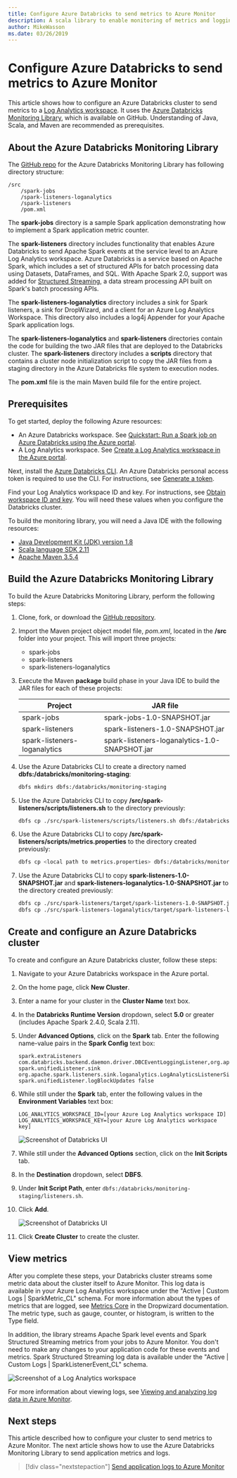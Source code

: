 ```yaml
---
title: Configure Azure Databricks to send metrics to Azure Monitor
description: A scala library to enable monitoring of metrics and logging data in Azure Log Analytics
author: MikeWasson
ms.date: 03/26/2019
---
```


<!-- markdownlint-disable MD040 -->

# Configure Azure Databricks to send metrics to Azure Monitor

This article shows how to configure an Azure Databricks cluster to send metrics to a [Log Analytics workspace](/azure/azure-monitor/platform/manage-access). It uses the [Azure Databricks Monitoring Library](https://github.com/mspnp/spark-monitoring), which is available on GitHub. Understanding of Java, Scala, and Maven are recommended as prerequisites.

## About the Azure Databricks Monitoring Library

The [GitHub repo](https://github.com/mspnp/spark-monitoring) for the Azure Databricks Monitoring Library has following directory structure:

```
/src  
    /spark-jobs  
    /spark-listeners-loganalytics  
    /spark-listeners  
    /pom.xml  
```

The **spark-jobs** directory is a sample Spark application demonstrating how to implement a Spark application metric counter.

The **spark-listeners** directory includes functionality that enables Azure Databricks to send Apache Spark events at the service level to an Azure Log Analytics workspace. Azure Databricks is a service based on Apache Spark, which includes a set of structured APIs for batch processing data using Datasets, DataFrames, and SQL. With Apache Spark 2.0, support was added for [Structured Streaming](https://spark.apache.org/docs/latest/structured-streaming-programming-guide.html), a data stream processing API built on Spark's batch processing APIs.

The **spark-listeners-loganalytics** directory includes a sink for Spark listeners, a sink for DropWizard, and a client for an Azure Log Analytics Workspace. This directory also includes a log4j Appender for your Apache Spark application logs.

The **spark-listeners-loganalytics** and **spark-listeners** directories contain the code for building the two JAR files that are deployed to the Databricks cluster. The **spark-listeners** directory includes a **scripts** directory that contains a cluster node initialization script to copy the JAR files from a staging directory in the Azure Databricks file system to execution nodes.

The **pom.xml** file is the main Maven build file for the entire project.

## Prerequisites

To get started, deploy the following Azure resources:

- An Azure Databricks workspace. See [Quickstart: Run a Spark job on Azure Databricks using the Azure portal](/azure/azure-databricks/quickstart-create-databricks-workspace-portal).
- A Log Analytics workspace. See [Create a Log Analytics workspace in the Azure portal](/azure/azure-monitor/learn/quick-create-workspace).

Next, install the [Azure Databricks CLI](https://docs.databricks.com/user-guide/dev-tools/databricks-cli.html#install-the-cli). An Azure Databricks personal access token is required to use the CLI. For instructions, see [Generate a token](https://docs.azuredatabricks.net/api/latest/authentication.html#token-management).

Find your Log Analytics workspace ID and key. For instructions, see [Obtain workspace ID and key](/azure/azure-monitor/platform/agent-windows#obtain-workspace-id-and-key). You will need these values when you configure the Databricks cluster.

To build the monitoring library, you will need a Java IDE with the following resources:

- [Java Development Kit (JDK) version 1.8](http://www.oracle.com/technetwork/java/javase/downloads/index.html)
- [Scala language SDK 2.11](https://www.scala-lang.org/download/)
- [Apache Maven 3.5.4](http://maven.apache.org/download.cgi)

## Build the Azure Databricks Monitoring Library

To build the Azure Databricks Monitoring Library, perform the following steps:

1. Clone, fork, or download the [GitHub repository](https://github.com/mspnp/spark-monitoring).

1. Import the Maven project object model file, _pom.xml_, located in the **/src** folder into your project. This will import three projects:

    - spark-jobs
    - spark-listeners
    - spark-listeners-loganalytics

1. Execute the Maven **package** build phase in your Java IDE to build the JAR files for each of these projects:

    |Project| JAR file|
    |-------|---------|
    |spark-jobs|spark-jobs-1.0-SNAPSHOT.jar|
    |spark-listeners|spark-listeners-1.0-SNAPSHOT.jar|
    |spark-listeners-loganalytics|spark-listeners-loganalytics-1.0-SNAPSHOT.jar|

1. Use the Azure Databricks CLI to create a directory named **dbfs:/databricks/monitoring-staging**:  

    ```bash
    dbfs mkdirs dbfs:/databricks/monitoring-staging
    ```

1. Use the Azure Databricks CLI to copy **/src/spark-listeners/scripts/listeners.sh** to the directory previously:

    ```bash
    dbfs cp ./src/spark-listeners/scripts/listeners.sh dbfs:/databricks/monitoring-staging/listeners.sh
    ```

1. Use the Azure Databricks CLI to copy **/src/spark-listeners/scripts/metrics.properties** to the directory created previously:

    ```bash
    dbfs cp <local path to metrics.properties> dbfs:/databricks/monitoring-staging/metrics.properties
    ```

1. Use the Azure Databricks CLI to copy **spark-listeners-1.0-SNAPSHOT.jar** and **spark-listeners-loganalytics-1.0-SNAPSHOT.jar** to the directory created previously:

    ```bash
    dbfs cp ./src/spark-listeners/target/spark-listeners-1.0-SNAPSHOT.jar dbfs:/databricks/monitoring-staging/spark-listeners-1.0-SNAPSHOT.jar
    dbfs cp ./src/spark-listeners-loganalytics/target/spark-listeners-loganalytics-1.0-SNAPSHOT.jar dbfs:/databricks/monitoring-staging/spark-listeners-loganalytics-1.0-SNAPSHOT.jar
    ```

## Create and configure an Azure Databricks cluster

To create and configure an Azure Databricks cluster, follow these steps:

1. Navigate to your Azure Databricks workspace in the Azure portal.
1. On the home page, click **New Cluster**.
1. Enter a name for your cluster in the **Cluster Name** text box.
1. In the **Databricks Runtime Version** dropdown, select **5.0** or greater (includes Apache Spark 2.4.0, Scala 2.11).
1. Under **Advanced Options**, click on the **Spark** tab. Enter the following name-value pairs in the **Spark Config** text box:

    ```
    spark.extraListeners com.databricks.backend.daemon.driver.DBCEventLoggingListener,org.apache.spark.listeners.UnifiedSparkListener
    spark.unifiedListener.sink org.apache.spark.listeners.sink.loganalytics.LogAnalyticsListenerSink
    spark.unifiedListener.logBlockUpdates false
    ```

1. While still under the **Spark** tab, enter the following values in the **Environment Variables** text box:

    ```
    LOG_ANALYTICS_WORKSPACE_ID=[your Azure Log Analytics workspace ID]
    LOG_ANALYTICS_WORKSPACE_KEY=[your Azure Log Analytics workspace key]
    ```

    ![Screenshot of Databricks UI](./_images/create-cluster1.png)

1. While still under the **Advanced Options** section, click on the **Init Scripts** tab.
1. In the **Destination** dropdown, select **DBFS**.
1. Under **Init Script Path**, enter `dbfs:/databricks/monitoring-staging/listeners.sh`.
1. Click **Add**.

    ![Screenshot of Databricks UI](./_images/create-cluster2.png)

1. Click **Create Cluster** to create the cluster.

## View metrics

After you complete these steps, your Databricks cluster streams some metric data about the cluster itself to Azure Monitor. This log data is available in your Azure Log Analytics workspace under the "Active | Custom Logs | SparkMetric_CL" schema. For more information about the types of metrics that are logged, see [Metrics Core](https://metrics.dropwizard.io/4.0.0/manual/core.html) in the Dropwizard documentation. The metric type, such as gauge, counter, or histogram, is written to the Type field.

In addition, the library streams Apache Spark level events and Spark Structured Streaming metrics from your jobs to Azure Monitor. You don't need to make any changes to your application code for these events and metrics. Spark Structured Streaming log data is available under the "Active | Custom Logs | SparkListenerEvent_CL" schema.

![Screenshot of a Log Analytics workspace](./_images/workspace.png)

For more information about viewing logs, see [Viewing and analyzing log data in Azure Monitor](/azure/azure-monitor/log-query/portals).

## Next steps

This article described how to configure your cluster to send metrics to Azure Monitor. The next article shows how to use the Azure Databricks Monitoring Library to send application metrics and logs.

> [!div class="nextstepaction"]
> [Send application logs to Azure Monitor](./application-logs.md)
